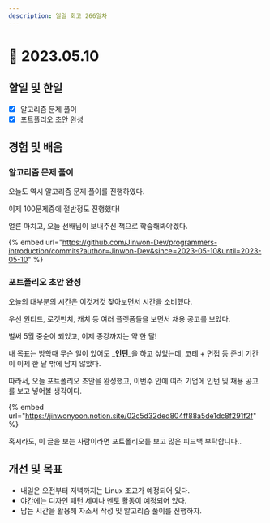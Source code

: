 ```yaml
---
description: 일일 회고 266일차
---
```


# 🥲 2023.05.10

## 할일 및 한일&#x20;

* [x] 알고리즘 문제 풀이&#x20;
* [x] 포트폴리오 초안 완성&#x20;

## 경험 및 배움&#x20;

### 알고리즘 문제 풀이&#x20;

오늘도 역시 알고리즘 문제 풀이를 진행하였다.

이제 100문제중에 절반정도 진행했다!

얼른 마치고, 오늘 선배님이 보내주신 책으로 학습해봐야겠다.

{% embed url="https://github.com/Jinwon-Dev/programmers-introduction/commits?author=Jinwon-Dev&since=2023-05-10&until=2023-05-10" %}

### 포트폴리오 초안 완성&#x20;

오늘의 대부분의 시간은 이것저것 찾아보면서 시간을 소비했다.

우선 원티드, 로켓펀치, 캐치 등 여러 플랫폼들을 보면서 채용 공고를 보았다.

벌써 5월 중순이 되었고, 이제 종강까지는 약 한 달!

내 목표는 방학때 무슨 일이 있어도 _**인턴**_을 하고 싶었는데, 코테 + 면접 등 준비 기간이 이제 한 달 밖에 남지 않았다.

따라서, 오늘 포트폴리오 초안을 완성했고, 이번주 안에 여러 기업에 인턴 및 채용 공고를 보고 넣어볼 생각이다.

{% embed url="https://jinwonyoon.notion.site/02c5d32ded804ff88a5de1dc8f291f2f" %}

혹시라도, 이 글을 보는 사람이라면 포트폴리오를 보고 많은 피드백 부탁합니다..

## 개선 및 목표&#x20;

* 내일은 오전부터 저녁까지는 Linux 조교가 예정되어 있다.&#x20;
* 야간에는 디자인 패턴 세미나 멘토 활동이 예정되어 있다.&#x20;
* 남는 시간을 활용해 자소서 작성 및 알고리즘 풀이를 진행하자.&#x20;
